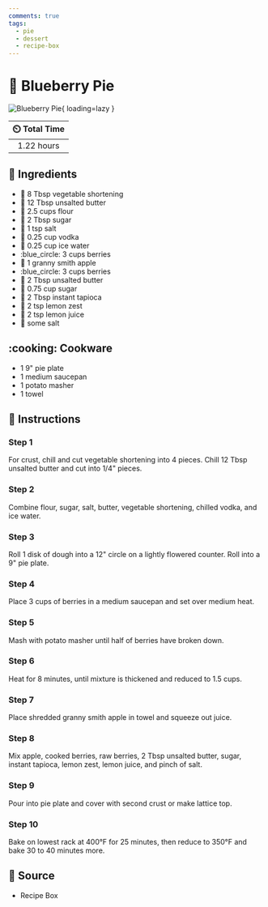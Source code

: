 ```yaml
---
comments: true
tags:
  - pie
  - dessert
  - recipe-box
---
```

# :pie: Blueberry Pie

![Blueberry Pie](../../assets/images/blueberry-pie.jpg){ loading=lazy }

| :timer_clock: Total Time |
|:-----------------------: |
| 1.22 hours |

## :salt: Ingredients

- :carrot: 8 Tbsp vegetable shortening
- :butter: 12 Tbsp unsalted butter
- :ear_of_rice: 2.5 cups flour
- :candy: 2 Tbsp sugar
- :salt: 1 tsp salt
- :tumbler_glass: 0.25 cup vodka
- :ice_cube: 0.25 cup ice water
- :blue_circle: 3 cups berries
- :green_apple: 1 granny smith apple
- :blue_circle: 3 cups berries
- :butter: 2 Tbsp unsalted butter
- :candy: 0.75 cup sugar
- :custard: 2 Tbsp instant tapioca
- :lemon: 2 tsp lemon zest
- :lemon: 2 tsp lemon juice
- :salt: some salt

## :cooking: Cookware

- 1 9" pie plate
- 1 medium saucepan
- 1 potato masher
- 1 towel

## :pencil: Instructions

### Step 1

For crust, chill and cut vegetable shortening into 4 pieces. Chill 12 Tbsp unsalted butter and cut into 1/4" pieces.

### Step 2

Combine flour, sugar, salt, butter, vegetable shortening, chilled vodka, and ice water.

### Step 3

Roll 1 disk of dough into a 12" circle on a lightly flowered counter. Roll into a 9" pie plate.

### Step 4

Place 3 cups of berries in a medium saucepan and set over medium heat.

### Step 5

Mash with potato masher until half of berries have broken down.

### Step 6

Heat for 8 minutes, until mixture is thickened and reduced to 1.5 cups.

### Step 7

Place shredded granny smith apple in towel and squeeze out juice.

### Step 8

Mix apple, cooked berries, raw berries, 2 Tbsp unsalted butter, sugar, instant tapioca, lemon zest, lemon juice, and
pinch of salt.

### Step 9

Pour into pie plate and cover with second crust or make lattice top.

### Step 10

Bake on lowest rack at 400°F for 25 minutes, then reduce to 350°F and bake 30 to 40 minutes more.

## :link: Source

- Recipe Box
